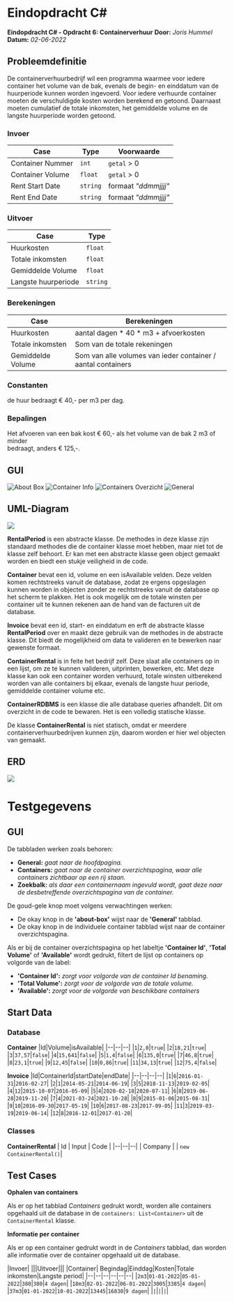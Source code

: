 # Eindopdracht C#
**Eindopdracht C# - Opdracht 6: Containerverhuur** 
**Door:** *Joris Hummel*
**Datum:** *02-06-2022*

## Probleemdefinitie

De containerverhuurbedrijf wil een programma waarmee voor iedere container het volume van de bak, evenals de begin- en einddatum van de huurperiode kunnen worden ingevoerd. Voor iedere verhuurde container moeten de verschuldigde kosten worden berekend en getoond. Daarnaast moeten cumulatief de totale inkomsten, het gemiddelde volume en de langste huurperiode worden getoond.


### Invoer
|Case|Type|Voorwaarde|
|--|--|--|
|Container Nummer|`int`|`getal` > 0|
|Container Volume|`float`| `getal` > 0|
|Rent Start Date|`string`|formaat *"ddmmjjjj"*|
|Rent End Date|`string`|formaat *"ddmmjjjj"*|


### Uitvoer
|Case|Type|
|--|--|
|Huurkosten|`float`|
|Totale inkomsten|`float`|
|Gemiddelde Volume|`float`|
|Langste huurperiode|`string`|

### Berekeningen
|Case|Berekeningen|
|--|--|
|Huurkosten|aantal dagen * 40 * m3 + afvoerkosten|
|Totale inkomsten|Som van de totale rekeningen|
|Gemiddelde Volume|Som van alle volumes van ieder container / aantal containers|

### Constanten
de huur bedraagt € 40,- per m3 per dag.

### Bepalingen
Het afvoeren van een bak kost € 60,- als het volume van de bak 2 m3 of minder  
bedraagt, anders € 125,-.  


## GUI

![About Box](./img/About%20Box.png)
![Container Info](./img/Container%20Info.png)
![Containers Overzicht](./img/Containers.png)
![General](./img/General.png)


## UML-Diagram

![](https://mermaid.ink/img/pako:eNqVVMFu3CAQ_RWEevB216v0iqpKSbaHShspSqKefCFm1kHFUAG2VCWbb--sjW3ssFHigwXMm5n3ZgaeaWkEUEZLxZ3bSV5ZXhea4CekhdJLo8n-rj_pMOTaaM-lBnsHuFDPve305eVgcozspfOvI_Z1Qq0XAbJVZLN4lI2AFWmNFJG5Av9g0OfWmoP02YoclOF-Dgi2KEgCtDe6Aud7BrdgpREYzXkrdTVH_jaqqeGyBcsrSGTkQoypss74hrWF2rQwoZL6jskak7i8UjAidZQ8bztybEkql-6y5VLxR4XGR2NUbNOYtIShRb_6bbJB2Sz-KtGIa-O8m1clCIlLS7bblx8kZCIMV0947mPFM3gkuuSqbBT3EDJ9WWo9GFtz_yBryPr2ISTuY6AzJC_oxXb7taDke57j5huuRrkxnwH_fv2d59bvkB0jAv-RBbRIna9D3Czy7NluyOgSdCzGOjWkQdw0LqjorLy-xOmrvLu6uY-1rksLXdGHSRivNpu8sNLz2cJJ59Nt6Lp1_hmYYbNQW_RYtKPDClDweTa9hqHiH1cQPCb-iTsS4Qbu5IWcyRGAbwR9OMBE8kg3tAYceSnw1e46VlD_BDUUlOFScPunoIU-4Zq_p-H7KaQ3lrIDVw42lDfe3P_TJWXeNjCAwssfUMf_CoLvwg)

**RentalPeriod** is een abstracte klasse. De methodes in deze klasse zijn standaard methodes die de container klasse moet hebben, maar niet tot de klasse zelf behoort. Er kan met een abstracte klasse geen object gemaakt worden en biedt een stukje veiligheid in de code.

**Container** bevat een id, volume en een isAvailable velden. Deze velden komen rechtstreeks vanuit de database, zodat ze ergens opgeslagen kunnen worden in objecten zonder ze rechtstreeks vanuit de database op het scherm te plakken. Het is ook mogelijk om de totale winsten per container uit te kunnen rekenen aan de hand van de facturen uit de database.

**Invoice** bevat een id, start- en einddatum en erft de abstracte klasse **RentalPeriod** over en maakt deze gebruik van de methodes in de abstracte klasse.
Dit biedt de mogelijkheid om data te valideren en te bewerken naar gewenste formaat.

**ContainerRental** is in feite het bedrijf zelf. Deze slaat alle containers op in een lijst, om ze te kunnen valideren, uitprinten, bewerken, etc. Met deze klasse kan ook een container worden verhuurd, totale winsten uitberekend worden van alle containers bij elkaar, evenals de langste huur periode, gemiddelde container volume etc.

**ContainerRDBMS** is een klasse die alle database queries afhandelt. Dit om overzicht in de code te bewaren. Het is een volledig statische klasse.

De klasse **ContainerRental** is niet statisch, omdat er meerdere containerverhuurbedrijven kunnen zijn, daarom worden er hier wel objecten van gemaakt.

## ERD

![](https://mermaid.ink/img/pako:eNp9kMEKwjAMhl8l5OxeYDdxCuJF8LpLtkYtdo102UDm3t1WpxMPpoeW7_9J0n_AWgxjjhwKS6dATekh1kq8kvUc4H7PMhlg63uxNUMOJcbzYxpeIJX1ClsD-92Mjk5IoRfXNTzTSsSBbZc9WUeVm5QRXvd73v_OCX22iNrmSzOkDK1S0CK-fjh7M9NxFlPhAhsODVkTc3nOL1HPHHfH9HtD4ZISGKOvu6Zua2NVAuZHci0vkDqVw83XmGvo-G2a4p1c4wPCeHIY)

# Testgegevens


## GUI
De tabbladen werken zoals behoren:
- **General:** *gaat naar de hoofdpagina.*
- **Containers:** *gaat naar de container overzichtspagina, waar alle containers zichtbaar op een rij staan.*
- **Zoekbalk:** *als daar een containernaam ingevuld wordt, gaat deze naar de desbetreffende overzichtspagina van de container.*


De goud-gele knop moet volgens verwachtingen werken:
- De okay knop in de **'about-box'** wijst naar de **'General'** tabblad.
- De okay knop in de individuele container tabblad wijst naar de container overzichtspagina.


Als er bij de container overzichtspagina op het labeltje **'Container Id'**, **'Total Volume'** of **'Available'** wordt gedrukt, filtert de lijst op containers op volgorde van de label:
- **'Container Id':** *zorgt voor volgorde van de container Id benaming.*
- **'Total Volume':** *zorgt voor de volgorde van de totale volume.*
- **'Available':** *zorgt voor de volgorde van beschikbare containers*

## Start Data
### Database
**Container**
|Id|Volume|isAvailable|
|--|--|--|
|`1`|`2,0`|`true`|
|`2`|`18,21`|`true`|
|`3`|`37,57`|`false`|
|`4`|`15,641`|`false`|
|`5`|`1,4`|`false`|
|`6`|`135,0`|`true`|
|`7`|`46,8`|`true`|
|`8`|`23,1`|`true`|
|`9`|`12,45`|`false`|
|`10`|`0,86`|`true`|
|`11`|`34,13`|`true`|
|`12`|`75,4`|`false`|

**Invoice**
|Id|ContainerId|startDate|endDate|
|--|--|--|--|
|`1`|`6`|`2016-01-31`|`2016-02-27`|
|`2`|`1`|`2014-05-21`|`2014-06-19`|
|`3`|`5`|`2018-11-13`|`2019-02-05`|
|`4`|`12`|`2015-10-07`|`2016-05-09`|
|`5`|`4`|`2020-02-18`|`2020-07-11`|
|`6`|`8`|`2019-06-28`|`2019-11-20`|
|`7`|`4`|`2021-03-24`|`2021-10-28`|
|`8`|`9`|`2015-01-06`|`2015-08-31`|
|`9`|`10`|`2016-09-30`|`2017-05-19`|
|`10`|`6`|`2017-08-23`|`2017-09-05`|
|`11`|`3`|`2019-03-19`|`2019-06-14`|
|`12`|`8`|`2016-12-01`|`2017-01-20`|

### Classes

**ContainerRental**
| Id | Input | Code |
|--|--|--|
| Company | | `new ContainerRental()`|

## Test Cases
**Ophalen van containers**

Als er op het tabblad *Containers* gedrukt wordt, worden alle containers opgehaald uit de database in de `containers: List<Container>` uit de `ContainerRental` klasse. 

**Informatie per container**

Als er op een container gedrukt wordt in de *Containers* tabblad, dan worden alle informatie over de container opgehaald uit de database.


|Invoer| |||Uitvoer|||
|Container| Begindag|Einddag|Kosten|Totale inkomsten|Langste period|
|--|--|--|--|--|--|
|`2m3`|`01-01-2022`|`05-01-2022`|`380`|`380`|`4 dagen`|
|`18m3`|`02-01-2022`|`06-01-2022`|`3005`|`3385`|`4 dagen`|
|`37m3`|`01-01-2022`|`10-01-2022`|`13445`|`16830`|`9 dagen`|
|``|``|``|``|``|``|

